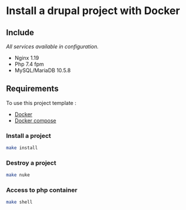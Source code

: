 # Install a drupal project with Docker

## Include
_All services available in configuration._

* Nginx 1.19
* Php 7.4 fpm
* MySQL/MariaDB 10.5.8

## Requirements
To use this project template :
* [Docker](https://www.digitalocean.com/community/tutorials/how-to-install-and-use-docker-on-ubuntu-18-04)
* [Docker compose](https://www.digitalocean.com/community/tutorials/how-to-install-docker-compose-on-ubuntu-18-04)


### Install a project
```bash
make install
```

### Destroy a project
```bash
make nuke
```

### Access to php container
```bash
make shell
```